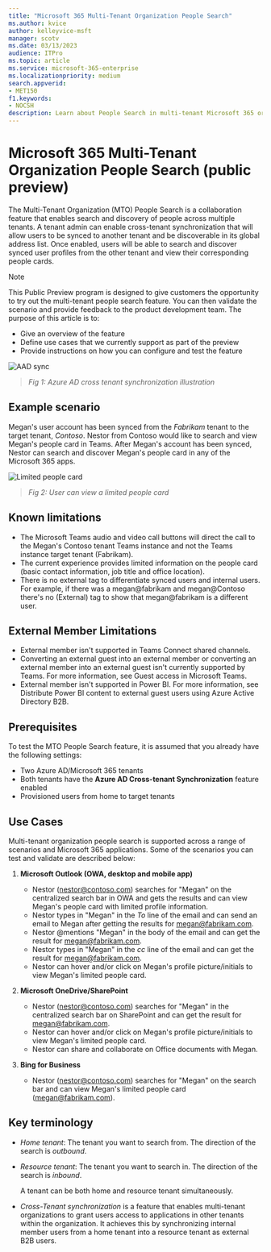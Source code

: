 ```yaml
---
title: "Microsoft 365 Multi-Tenant Organization People Search"
ms.author: kvice
author: kelleyvice-msft
manager: scotv
ms.date: 03/13/2023
audience: ITPro
ms.topic: article
ms.service: microsoft-365-enterprise
ms.localizationpriority: medium
search.appverid:
- MET150
f1.keywords:
- NOCSH
description: Learn about People Search in multi-tenant Microsoft 365 organizations.
---
```


# Microsoft 365 Multi-Tenant Organization People Search (public preview)

The Multi-Tenant Organization (MTO) People Search is a collaboration feature that enables search and discovery of people across multiple tenants. A tenant admin can enable cross-tenant synchronization that will allow users to be synced to another tenant and be discoverable in its global address list. Once enabled, users will be able to search and discover synced user profiles from the other tenant and view their corresponding people cards.

>[!NOTE]
>This Public Preview program is designed to give customers the opportunity to try out the multi-tenant people search feature. You can then validate the scenario and provide feedback to the product development team. The purpose of this article is to:
>
>- Give an overview of the feature
>- Define use cases that we currently support as part of the preview
>- Provide instructions on how you can configure and test the feature

![AAD sync](../media/mt-people-search/aad-sync.png)

> _Fig 1: Azure AD cross tenant synchronization illustration_

## Example scenario

Megan's user account has been synced from the _Fabrikam_ tenant to the target tenant, _Contoso_. Nestor from Contoso would like to search and view Megan's people card in Teams. After Megan's account has been synced, Nestor can search and discover Megan's people card in any of the Microsoft 365 apps.

![Limited people card](../media/mt-people-search/limited-people-card.png)

> _Fig 2: User can view a limited people card_


## Known limitations

- The Microsoft Teams audio and video call buttons will direct the call to the Megan's Contoso tenant Teams instance and not the Teams instance target tenant (Fabrikam).
- The current experience provides limited information on the people card (basic contact information, job title and office location).
- There is no external tag to differentiate synced users and internal users. For example, if there was a megan@fabrikam and megan@Contoso there's no (External) tag to show that megan@fabrikam is a different user.

## External Member Limitations

- External member isn't supported in Teams Connect shared channels.
- Converting an external guest into an external member or converting an external member into an external guest isn't currently supported by Teams. For more information, see Guest access in Microsoft Teams.
- External member isn't supported in Power BI. For more information, see Distribute Power BI content to external guest users using Azure Active Directory B2B.


## Prerequisites

To test the MTO People Search feature, it is assumed that you already have the following settings:

- Two Azure AD/Microsoft 365 tenants
- Both tenants have the **Azure AD Cross-tenant Synchronization** feature enabled
- Provisioned users from home to target tenants

## Use Cases

Multi-tenant organization people search is supported across a range of scenarios and Microsoft 365 applications. Some of the scenarios you can test and validate are described below:

1. **Microsoft Outlook (OWA, desktop and mobile app)**

   - Nestor (<nestor@contoso.com>) searches for "Megan" on the centralized search bar in OWA and gets the results and can view Megan's people card with limited profile information.
   - Nestor types in "Megan" in the _To_ line of the email and can send an email to Megan after getting the results for <megan@fabrikam.com>.
   - Nestor \@mentions "Megan" in the body of the email and can get the result for <megan@fabrikam.com>.
   - Nestor types in "Megan" in the _cc_ line of the email and can get the result for <megan@fabrikam.com>.
   - Nestor can hover and/or click on Megan's profile picture/initials to view Megan's limited people card.

2. **Microsoft OneDrive/SharePoint**

   - Nestor (<nestor@contoso.com>) searches for "Megan" in the centralized search bar on SharePoint and can get the result for <megan@fabrikam.com>.
   - Nestor can hover and/or click on Megan's profile picture/initials to view Megan's limited people card.
   - Nestor can share and collaborate on Office documents with Megan.

3. **Bing for Business**

   - Nestor (<nestor@contoso.com>) searches for "Megan" on the search bar and can view Megan's limited people card (<megan@fabrikam.com>).

## Key terminology

- _Home tenant_: The tenant you want to search from. The direction of the search is _outbound_.

- _Resource tenant_: The tenant you want to search in. The direction of the search is _inbound_.

  A tenant can be both home and resource tenant simultaneously.

- _Cross-Tenant synchronization_ is a feature that enables multi-tenant organizations to grant users access to applications in other tenants within the organization. It achieves this by synchronizing internal member users from a home tenant into a resource tenant as external B2B users.
